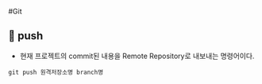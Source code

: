 #Git 
## 🌈 push
+ 현재 프로젝트의 commit된 내용을 Remote Repository로 내보내는 명령어이다.

```git
git push 원격저장소명 branch명
```
